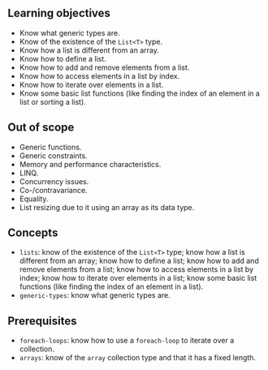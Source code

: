 ## Learning objectives

- Know what generic types are.
- Know of the existence of the `List<T>` type.
- Know how a list is different from an array.
- Know how to define a list.
- Know how to add and remove elements from a list.
- Know how to access elements in a list by index.
- Know how to iterate over elements in a list.
- Know some basic list functions (like finding the index of an element in a list or sorting a list).

## Out of scope

- Generic functions.
- Generic constraints.
- Memory and performance characteristics.
- LINQ.
- Concurrency issues.
- Co-/contravariance.
- Equality.
- List resizing due to it using an array as its data type.

## Concepts

- `lists`: know of the existence of the `List<T>` type; know how a list is different from an array; know how to define a list; know how to add and remove elements from a list; know how to access elements in a list by index; know how to iterate over elements in a list; know some basic list functions (like finding the index of an element in a list).
- `generic-types`: know what generic types are.

## Prerequisites

- `foreach-loops`: know how to use a `foreach-loop` to iterate over a collection.
- `arrays`: know of the `array` collection type and that it has a fixed length.
